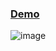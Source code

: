 ### [Demo](https://seifakmal.github.io/template-3.github.io/)



![image](https://github.com/SeifAkmal/HTML-CSS-Design-Number-One/assets/141640276/c872913d-8bb4-4776-937c-e1348cbbd663)

